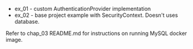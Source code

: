 - ex_01 - custom AuthenticationProvider implementation
- ex_02 - base project example with SecurityContext. Doesn't uses database.

Refer to chap_03 README.md for instructions on running MySQL docker image.

